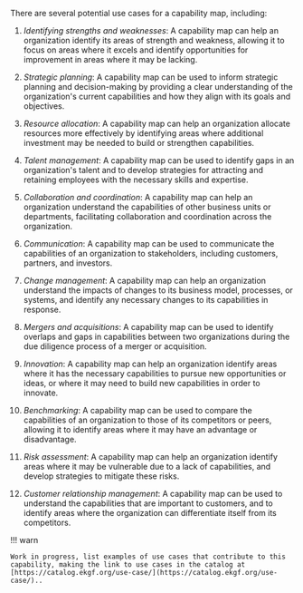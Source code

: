 There are several potential use cases for a capability map, including:

1. _Identifying strengths and weaknesses_: A capability map can help an organization identify its areas of strength and weakness, allowing it to focus on areas where it excels and identify opportunities for improvement in areas where it may be lacking.


2. _Strategic planning_: A capability map can be used to inform strategic planning and decision-making by providing a clear understanding of the organization's current capabilities and how they align with its goals and objectives.


3. _Resource allocation_: A capability map can help an organization allocate resources more effectively by identifying areas where additional investment may be needed to build or strengthen capabilities.


4. _Talent management_: A capability map can be used to identify gaps in an organization's talent and to develop strategies for attracting and retaining employees with the necessary skills and expertise.


5. _Collaboration and coordination_: A capability map can help an organization understand the capabilities of other business units or departments, facilitating collaboration and coordination across the organization.


6. _Communication_: A capability map can be used to communicate the capabilities of an organization to stakeholders, including customers, partners, and investors.


7. _Change management_: A capability map can help an organization understand the impacts of changes to its business model, processes, or systems, and identify any necessary changes to its capabilities in response.


8. _Mergers and acquisitions_: A capability map can be used to identify overlaps and gaps in capabilities between two organizations during the due diligence process of a merger or acquisition.


9. _Innovation_: A capability map can help an organization identify areas where it has the necessary capabilities to pursue new opportunities or ideas, or where it may need to build new capabilities in order to innovate.


10. _Benchmarking_: A capability map can be used to compare the capabilities of an organization to those of its competitors or peers, allowing it to identify areas where it may have an advantage or disadvantage.


11. _Risk assessment_: A capability map can help an organization identify areas where it may be vulnerable due to a lack of capabilities, and develop strategies to mitigate these risks.


12. _Customer relationship management_: A capability map can be used to understand the capabilities that are important to customers, and to identify areas where the organization can differentiate itself from its competitors.

!!! warn

    Work in progress, list examples of use cases that contribute to this capability, making the link to use cases in the catalog at [https://catalog.ekgf.org/use-case/](https://catalog.ekgf.org/use-case/)..
